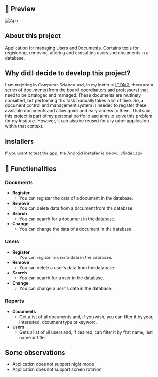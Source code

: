 ## 📱 Preview
![App](https://user-images.githubusercontent.com/56925726/188957748-e1196c89-f5b8-426a-89fa-8a8e4e51f21b.png)

## About this project

Application for managing Users and Documents. Contains tools for registering, removing, altering and consulting users and documents in a database.

## Why did I decide to develop this project?
I am majoring in Computer Science and, in my institute [ICOMP](https://icomp.ufam.edu.br/), there are a series of documents (from the board, coordinators and professors) that need to be cataloged and managed. These documents are routinely consulted, but performing this task manually takes a lot of time. So, a document control and management system is needed to register these available documents and allow quick and easy access to them.
That said, this project is part of my personal portfolio and aims to solve this problem for my institute. However, it can also be reused for any other application within that context.

## Installers
If you want to test the app, the Android installer is below: [Jfinder.apk](https://drive.google.com/file/d/1Mck9Atd1cer4R1GGlDigb31xdPQpda0x/view?usp=sharing)

## 🚀 Functionalities
### Documents
- **Register**
  - You can register the data of a document in the database.
- **Remove**
  - You can delete data from a document from the database.
- **Search**
  - You can search for a document in the database.
- **Change**
  - You can change the data of a document in the database.
### Users
- **Register**
  - You can register a user's data in the database.
- **Remove**
  - You can delete a user's data from the database.
- **Search**
  - You can search for a user in the database.
- **Change**
  - You can change a user's data in the database.
### Reports
- **Documents**
  - Get a list of all documents and, if you wish, you can filter it by year, interested, document type or keyword.
- **Users**
  - Gets a list of all users and, if desired, can filter it by first name, last name or title.

## Some observations
- Application does not support night mode
- Application does not support screen rotation

